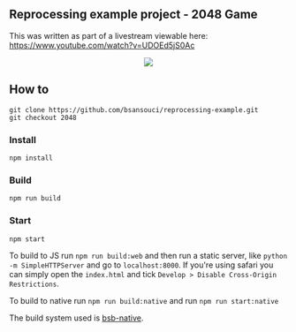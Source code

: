 Reprocessing example project - 2048 Game
---
This was written as part of a livestream viewable here: https://www.youtube.com/watch?v=UDOEd5jS0Ac

<p align="center"> 
<img src="https://user-images.githubusercontent.com/4534692/32880874-172ea62e-ca64-11e7-9c12-c86df0019049.gif" />
</p>

## How to
```
git clone https://github.com/bsansouci/reprocessing-example.git
git checkout 2048
```

### Install
```
npm install
```

### Build
```
npm run build
```

### Start
```
npm start
```

To build to JS run `npm run build:web` and then run a static server, like `python -m SimpleHTTPServer` and go to `localhost:8000`. If you're using safari you can simply open the `index.html` and tick `Develop > Disable Cross-Origin Restrictions`.

To build to native run `npm run build:native` and run `npm run start:native`

The build system used is [bsb-native](https://github.com/bsansouci/bsb-native).
